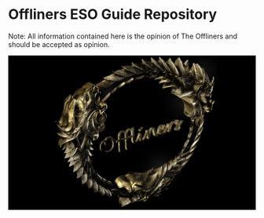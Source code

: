 Offliners ESO Guide Repository
===
 Note: All information contained here is the opinion of The Offliners and should be accepted as opinion.

 ![Offliners Title Image](images/title_offliners.png)
